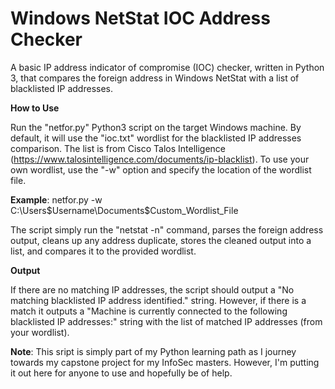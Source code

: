 # Windows NetStat IOC Address Checker
A basic IP address indicator of compromise (IOC) checker, written in Python 3, that compares the foreign address in Windows NetStat with a list of blacklisted IP addresses.

**How to Use**

Run the "netfor.py" Python3 script on the target Windows machine. By default, it will use the "ioc.txt" wordlist for the blacklisted IP addresses comparison. The list is from Cisco Talos Intelligence (https://www.talosintelligence.com/documents/ip-blacklist). 
To use your own wordlist, use the "-w" option and specify the location of the wordlist file. 

**Example**:
netfor.py -w C:\Users\$Username\Documents\$Custom_Wordlist_File

The script simply run the "netstat -n" command, parses the foreign address output, cleans up any address duplicate, stores the cleaned output into a list, and compares it to the provided wordlist.

**Output**

If there are no matching IP addresses, the script should output a "No matching blacklisted IP address identified." string. However, if there is a match it outputs a "Machine is currently connected to the following blacklisted IP addresses:" string with the list of matched IP addresses (from your wordlist).

**Note**: This sript is simply part of my Python learning path as I journey towards my capstone project for my InfoSec masters. However, I'm putting it out here for anyone to use and hopefully be of help.
